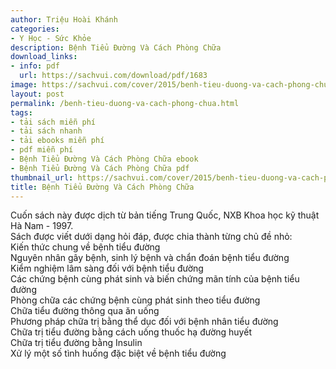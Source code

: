 ```yaml
---
author: Triệu Hoài Khánh
categories:
- Y Học - Sức Khỏe
description: Bệnh Tiểu Đường Và Cách Phòng Chữa
download_links:
- info: pdf
  url: https://sachvui.com/download/pdf/1683
image: https://sachvui.com/cover/2015/benh-tieu-duong-va-cach-phong-chua.jpg
layout: post
permalink: /benh-tieu-duong-va-cach-phong-chua.html
tags:
- tải sách miễn phí
- tải sách nhanh
- tải ebooks miễn phí
- pdf miễn phí
- Bệnh Tiểu Đường Và Cách Phòng Chữa ebook
- Bệnh Tiểu Đường Và Cách Phòng Chữa pdf
thumbnail_url: https://sachvui.com/cover/2015/benh-tieu-duong-va-cach-phong-chua.jpg
title: Bệnh Tiểu Đường Và Cách Phòng Chữa
---
```


 <div class="item-desc text-justify"> <p>Cuốn sách này được dịch từ bản tiếng Trung Quốc, NXB Khoa học kỹ thuật Hà Nam - 1997.<br>Sách được viết dưới dạng hỏi đáp, được chia thành từng chủ đề nhỏ:<br>Kiến thức chung về bệnh tiểu đường<br>Nguyên nhân gây bệnh, sinh lý bệnh và chẩn đoán bệnh tiểu đường<br>Kiểm nghiệm lâm sàng đối với bệnh tiểu đường<br>Các chứng bệnh cùng phát sinh và biến chứng mãn tính của bệnh tiểu đường<br>Phòng chữa các chứng bệnh cùng phát sinh theo tiểu đường<br>Chữa tiểu đường thông qua ăn uống<br>Phương pháp chữa trị bằng thể dục đối với bệnh nhân tiểu đường<br>Chữa trị tiểu đường bằng cách uống thuốc hạ đường huyết<br>Chữa trị tiểu đường bằng Insulin<br>Xử lý một số tình huống đặc biệt về bệnh tiểu đường</p> </div>